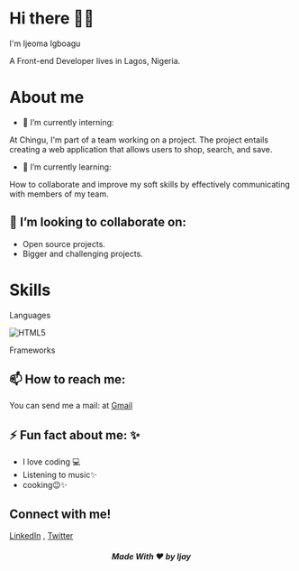 # Hi there 👋🏽

I'm Ijeoma Igboagu
 
A Front-end Developer lives in Lagos, Nigeria.


# About me


- 🔭 I’m currently interning:

At Chingu, I'm part of a team working on a project. The project entails creating a web application that allows users to shop, search, and save.

- 🌱 I’m currently learning:

How to collaborate and improve my soft skills by effectively communicating with members of my team.

## 👯 I’m looking to collaborate on:

- Open source projects.
- Bigger and challenging projects.

# Skills 

Languages

![HTML5](https://www.google.com/url?sa=i&url=https%3A%2F%2Ftechbeacon.com%2Fapp-dev-testing%2Fhtml5-mobile-app-or-native-it-depends&psig=AOvVaw1bGD082Km2EIfslzPgTa3H&ust=1645634013823000&source=images&cd=vfe&ved=0CAsQjRxqFwoTCJiau_Xfk_YCFQAAAAAdAAAAABAD)
      
Frameworks
      

## 📫 How to reach me:

You can send me a mail: at [Gmail](https://ijeonyi@gmail.com)

## ⚡️ Fun fact about me: ✨

- I love coding :computer:
- Listening to music✨
- cooking😉✨


## Connect with me!

[LinkedIn](https://linkedin.com/in/ijeoma-igboagu/) , [Twitter](https://twitter.com/ijaydimples)









<h5 align="center">Made With ❤️ by Ijay </h5>
